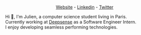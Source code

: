 <p align="center">
  <a href="https://juliencol.dev">Website</a> -
  <a href="https://www.linkedin.com/in/julien-colombain">Linkedin</a> -
  <a href="https://twitter.com/JulienColombain/">Twitter</a> 
</p>

Hi 👋, I'm Julien, a computer science student living in Paris. </br>
Currently working at [Deepsense](http://thedeepsense.co/) as a Software Engineer Intern. </br>
 I enjoy developing seamless performing technologies.
